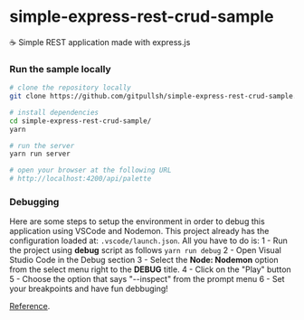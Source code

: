 # simple-express-rest-crud-sample
☕ Simple REST application made with express.js

### Run the sample locally
```bash
# clone the repository locally
git clone https://github.com/gitpullsh/simple-express-rest-crud-sample.git

# install dependencies
cd simple-express-rest-crud-sample/
yarn

# run the server
yarn run server

# open your browser at the following URL
# http://localhost:4200/api/palette
```

### Debugging
Here are some steps to setup the environment in order to debug this application using VSCode and Nodemon.
This project already has the configuration loaded at: `.vscode/launch.json`.
All you have to do is:
1 - Run the project using **debug** script as follows `yarn run debug`
2 - Open Visual Studio Code in the Debug section
3 - Select the **Node: Nodemon** option from the select menu right to the **DEBUG** title.
4 - Click on the "Play" button
5 - Choose the option that says "--inspect" from the prompt menu
6 - Set your breakpoints and have fun debbuging!

[Reference](https://github.com/Microsoft/vscode-recipes/tree/master/nodemon).
